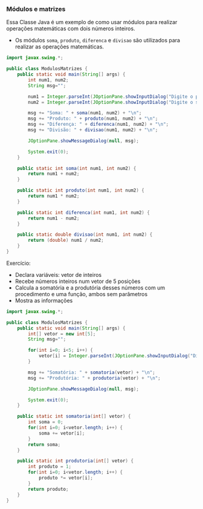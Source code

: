 ### Módulos e matrizes

Essa Classe Java é um exemplo de como usar módulos para realizar operações matemáticas com dois números inteiros.
- Os módulos `soma`, `produto`, `diferenca` e `divisao` são utilizados para realizar as operações matemáticas.

```java
import javax.swing.*;

public class ModulosMatrizes {
    public static void main(String[] args) {
        int num1, num2;
        String msg="";

        num1 = Integer.parseInt(JOptionPane.showInputDialog("Digite o primeiro número: "));
        num2 = Integer.parseInt(JOptionPane.showInputDialog("Digite o segundo número: "));

        msg += "Soma: " + soma(num1, num2) + "\n";
        msg += "Produto: " + produto(num1, num2) + "\n";
        msg += "Diferença: " + diferenca(num1, num2) + "\n";
        msg += "Divisão: " + divisao(num1, num2) + "\n";

        JOptionPane.showMessageDialog(null, msg);

        System.exit(0);
    }

    public static int soma(int num1, int num2) {
        return num1 + num2;
    }

    public static int produto(int num1, int num2) {
        return num1 * num2;
    }

    public static int diferenca(int num1, int num2) {
        return num1 - num2;
    }

    public static double divisao(int num1, int num2) {
        return (double) num1 / num2;
    }
}
```

Exercício:
- Declara variáveis: vetor de inteiros
- Recebe números inteiros num vetor de 5 posições
- Calcula a somatória e a produtória desses números com um procedimento e uma função, ambos sem parâmetros
- Mostra as informações

```java
import javax.swing.*;

public class ModulosMatrizes {
    public static void main(String[] args) {
        int[] vetor = new int[5];
        String msg="";

        for(int i=0; i<5; i++) {
            vetor[i] = Integer.parseInt(JOptionPane.showInputDialog("Digite o número " + (i+1) + ": "));
        }

        msg += "Somatória: " + somatoria(vetor) + "\n";
        msg += "Produtória: " + produtoria(vetor) + "\n";

        JOptionPane.showMessageDialog(null, msg);

        System.exit(0);
    }

    public static int somatoria(int[] vetor) {
        int soma = 0;
        for(int i=0; i<vetor.length; i++) {
            soma += vetor[i];
        }
        return soma;
    }

    public static int produtoria(int[] vetor) {
        int produto = 1;
        for(int i=0; i<vetor.length; i++) {
            produto *= vetor[i];
        }
        return produto;
    }
}
```
